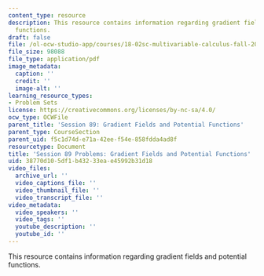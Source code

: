 ```yaml
---
content_type: resource
description: This resource contains information regarding gradient fields and potential
  functions.
draft: false
file: /ol-ocw-studio-app/courses/18-02sc-multivariable-calculus-fall-2010/38770d105df1b43233eae45992b31d18_MIT18_02SC_pb_89_quest.pdf
file_size: 98088
file_type: application/pdf
image_metadata:
  caption: ''
  credit: ''
  image-alt: ''
learning_resource_types:
- Problem Sets
license: https://creativecommons.org/licenses/by-nc-sa/4.0/
ocw_type: OCWFile
parent_title: 'Session 89: Gradient Fields and Potential Functions'
parent_type: CourseSection
parent_uid: f5c1d74d-e71a-42ee-f54e-858fdda4ad8f
resourcetype: Document
title: 'Session 89 Problems: Gradient Fields and Potential Functions'
uid: 38770d10-5df1-b432-33ea-e45992b31d18
video_files:
  archive_url: ''
  video_captions_file: ''
  video_thumbnail_file: ''
  video_transcript_file: ''
video_metadata:
  video_speakers: ''
  video_tags: ''
  youtube_description: ''
  youtube_id: ''
---
```

This resource contains information regarding gradient fields and potential functions.